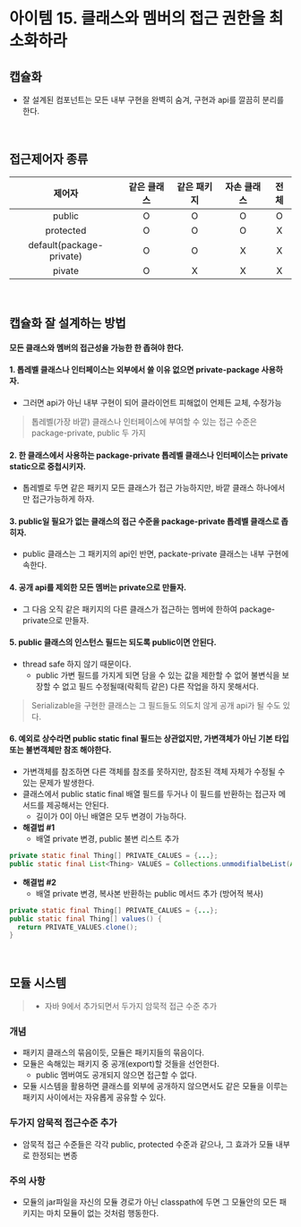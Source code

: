 # 아이템 15. 클래스와 멤버의 접근 권한을 최소화하라

## 캡슐화
  - 잘 설계된 컴포넌트는 모든 내부 구현을 완벽히 숨겨, 구현과 api를 깔끔히 분리를 한다.

<br/>

## 접근제어자 종류

|제어자|같은 클래스|같은 패키지|자손 클래스|전체|
|:-:|:-:|:-:|:-:|:-:|
|public|O|O|O|O|
|protected|O|O|O|X|
|default(package-private)|O|O|X|X|
|pivate|O|X|X|X|

<br/>

## 캡슐화 잘 설계하는 방법
#### 모든 클래스와 멤버의 접근성을 가능한 한 좁혀야 한다.

#### 1. 톱레벨 클래스나 인터페이스는 외부에서 쓸 이유 없으면 private-package 사용하자.
  - 그러면 api가 아닌 내부 구현이 되어 클라이언트 피해없이 언제든 교체, 수정가능

> 톱레벨(가장 바깥) 클래스나 인터페이스에 부여할 수 있는 접근 수준은 package-private, public 두 가지

#### 2. 한 클래스에서 사용하는 package-private 톱레벨 클래스나 인터페이스는 private static으로 중첩시키자.
  - 톱레벨로 두면 같은 패키지 모든 클래스가 접근 가능하지만, 바깥 클래스 하나에서만 접근가능하게 하자.

#### 3. public일 필요가 없는 클래스의 접근 수준을 package-private 톱레벨 클래스로 좁히자.
  - public 클래스는 그 패키지의 api인 반면, packate-private 클래스는 내부 구현에 속한다.

#### 4. 공개 api를 제외한 모든 멤버는 private으로 만들자.
  - 그 다음 오직 같은 패키지의 다른 클래스가 접근하는 멤버에 한하여 package-private으로 만들자.

#### 5. public 클래스의 인스턴스 필드는 되도록 public이면 안된다.
  - thread safe 하지 않기 때문이다.
    - public 가변 필드를 가지게 되면 담을 수 있는 값을 제한할 수 없어 불변식을 보장할 수 없고 필드 수정될때(락획득 같은) 다른 작업을 하지 못해서다.

> Serializable을 구현한 클래스는 그 필드들도 의도치 않게 공개 api가 될 수도 있다.

#### 6. 예외로 상수라면 public static final 필드는 상관없지만, 가변객체가 아닌 기본 타입 또는 불변객체만 참조 해야한다.
- 가변객체를 참조하면 다른 객체를 참조를 못하지만, 참조된 객체 자체가 수정될 수 있는 문제가 발생한다.
- 클래스에서 public static final 배열 필드를 두거나 이 필드를 반환하는 접근자 메서드를 제공해서는 안된다.
  - 길이가 0이 아닌 배열은 모두 변경이 가능하다.
- __해결법 #1__
  - 배열 private 변경, public 불변 리스트 추가
```java
private static final Thing[] PRIVATE_CALUES = {...};
public static final List<Thing> VALUES = Collections.unmodifialbeList(Arrays.asList(PRIVATE_VALUES));
```

- __해결법 #2__
  - 배열 private 변경, 복사본 반환하는 public 메서드 추가 (방어적 복사)
```java
private static final Thing[] PRIVATE_CALUES = {...};
public static final Thing[] values() {
  return PRIVATE_VALUES.clone();
}
```

<br/>

## 모듈 시스템

> - 자바 9에서 추가되면서 두가지 암묵적 접근 수준 추가

### 개념

- 패키지 클래스의 묶음이듯, 모듈은 패키지들의 묶음이다.
- 모듈은 속해있는 패키지 중 공개(export)할 것들을 선언한다.
  - public 멤버여도 공개되지 않으면 접근할 수 없다.
- 모듈 시스템을 활용하면 클래스를 외부에 공개하지 않으면서도 같은 모듈을 이루는 패키지 사이에서는 자유롭게 공유할 수 있다.

### 두가지 암묵적 접근수준 추가
- 암묵적 접근 수준들은 각각 public, protected 수준과 같으나, 그 효과가 모듈 내부로 한정되는 변종

### 주의 사항
- 모듈의 jar파일을 자신의 모듈 경로가 아닌 classpath에 두면 그 모듈안의 모든 패키지는 마치 모듈이 없는 것처럼 행동한다.
